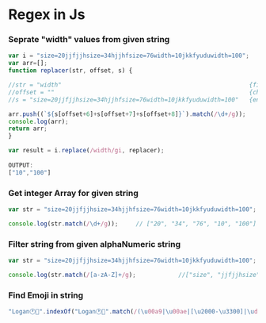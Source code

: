 # Regex in Js


### Seprate "width" values from given string
```javascript
var i = "size=20jjfjjhsize=34hjjhfsize=76width=10jkkfyuduwidth=100";
var arr=[];
function replacer(str, offset, s) {

//str = "width"                                                     {filter string}
//offset = ""                                                       {char position}
//s = "size=20jjfjjhsize=34hjjhfsize=76width=10jkkfyuduwidth=100"   {entair string}

arr.push((`${s[offset+6]+s[offset+7]+s[offset+8]}`).match(/\d+/g));
console.log(arr);
return arr;
}

var result = i.replace(/width/gi, replacer);
 
OUTPUT:
["10","100"]
```

### Get integer Array for given string 
```javascript
var str = "size=20jjfjjhsize=34hjjhfsize=76width=10jkkfyuduwidth=100";

console.log(str.match(/\d+/g));     // ["20", "34", "76", "10", "100"]
```


### Filter string from given alphaNumeric string
```javascript
var str = "size=20jjfjjhsize=34hjjhfsize=76width=10jkkfyuduwidth=100";

console.log(str.match(/[a-zA-Z]+/g);            //["size", "jjfjjhsize", "hjjhfsize", "width", "jkkfyuduwidth"]
```

### Find Emoji in string 
```javascript
"Logan🕐🔔".indexOf("Logan🕐🔔".match(/(\u00a9|\u00ae|[\u2000-\u3300]|\ud83c[\ud000-\udfff]|\ud83d[\ud000-\udfff]|\ud83e[\ud000-\udfff])/g))
```

